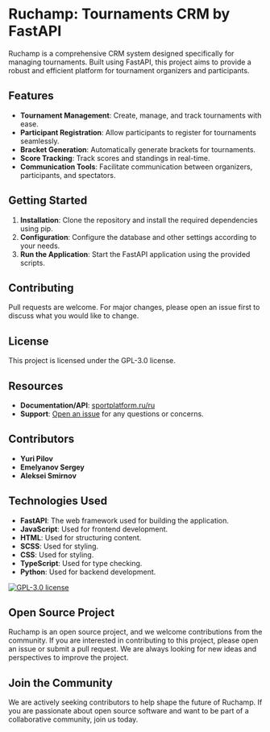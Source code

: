 # Ruchamp: Tournaments CRM by FastAPI

Ruchamp is a comprehensive CRM system designed specifically for managing tournaments. Built using FastAPI, this project aims to provide a robust and efficient platform for tournament organizers and participants.

## Features
- **Tournament Management**: Create, manage, and track tournaments with ease.
- **Participant Registration**: Allow participants to register for tournaments seamlessly.
- **Bracket Generation**: Automatically generate brackets for tournaments.
- **Score Tracking**: Track scores and standings in real-time.
- **Communication Tools**: Facilitate communication between organizers, participants, and spectators.

## Getting Started
1. **Installation**: Clone the repository and install the required dependencies using pip.
2. **Configuration**: Configure the database and other settings according to your needs.
3. **Run the Application**: Start the FastAPI application using the provided scripts.

## Contributing
Pull requests are welcome. For major changes, please open an issue first to discuss what you would like to change.

## License
This project is licensed under the GPL-3.0 license.

## Resources
- **Documentation/API**: [sportplatform.ru/ru](http://84.252.128.101:8000/docs)
- **Support**: [Open an issue](https://github.com/ya-yura/ruchamp/issues) for any questions or concerns.

## Contributors
- **Yuri Pilov**
- **Emelyanov Sergey**
- **Aleksei Smirnov**

## Technologies Used
- **FastAPI**: The web framework used for building the application.
- **JavaScript**: Used for frontend development.
- **HTML**: Used for structuring content.
- **SCSS**: Used for styling.
- **CSS**: Used for styling.
- **TypeScript**: Used for type checking.
- **Python**: Used for backend development.

[![GPL-3.0 license](https://img.shields.io/badge/License-GPL%203.0-blue.svg)](https://www.gnu.org/licenses/gpl-3.0)

## Open Source Project
Ruchamp is an open source project, and we welcome contributions from the community. If you are interested in contributing to this project, please open an issue or submit a pull request. We are always looking for new ideas and perspectives to improve the project.

## Join the Community
We are actively seeking contributors to help shape the future of Ruchamp. If you are passionate about open source software and want to be part of a collaborative community, join us today.
